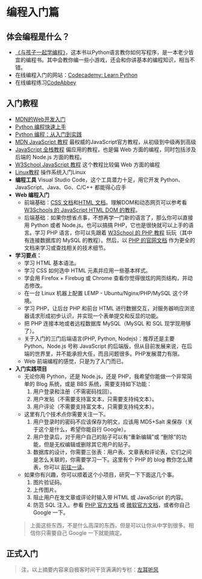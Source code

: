 # 编程入门篇

## 体会编程是什么？

- [《与孩子一起学编程》](https://book.douban.com/subject/5338024/)，这本书以Python语言教你如何写程序，是一本老少皆宜的编程书。其中会教你编一些小游戏，还会和你讲基本的编程知识，相当不错。
- 在线编程入门的网站：[Codecademy: Learn Python](https://www.codecademy.com/catalog)
- 在线编程练习[CodeAbbey](http://www.codeabbey.com/index/task_list)

## 入门教程
- [MDN的Web开发入门](https://developer.mozilla.org/zh-CN/docs/Learn/Getting_started_with_the_web)
- [Python 编程快速上手](https://book.douban.com/subject/26836700/)
- [Python 编程：从入门到实践](https://book.douban.com/subject/26829016/)
- [MDN JavaScript 教程](https://developer.mozilla.org/zh-CN/docs/Web/JavaScript) 最权威的JavaScript官方教程，从初级到中级再到高级
- [JavaScript 全栈教程](https://www.liaoxuefeng.com/wiki/1022910821149312) 偏应用的教程，也是偏 Web 方面的编程，同时包括涉及后端的 Node.js 方面的教程。
- [W3School JavaScript 教程](https://www.w3cschool.cn/javascript/) 这个教程比较偏 Web 方面的编程
- [Linux教程](https://www.w3cschool.cn/linux/) 操作系统入门Linux 
- **编程工具** Visual Studio Code，这个工具潜力十足，用它开发 Python、JavaScript、Java、Go、C/C++ 都能得心应手 
- **Web 编程入门** 
  - 前端基础：[CSS 文档](https://developer.mozilla.org/zh-CN/docs/Web/CSS)和[HTML 文档](https://developer.mozilla.org/zh-CN/docs/Web/HTML)。理解DOM和动态网页可以参考看 [W3Schools 的 JavaScript HTML DOM 的教程](https://www.w3schools.com/js/js_htmldom.asp)。
  - 后端基础：如果你想省点事，不想再学一门新的语言了，那么你可以直接用 Python 或者 Node.js。也可以搞搞 PHP，它也是很快就可以上手的语言。学习 PHP 语言，你可以先跟着 [W3School 的 PHP 教程](https://www.w3school.com.cn/php/index.asp) 玩玩（其中有连接数据库的 MySQL 的教程）。然后，以 [PHP 的官网文档](https://www.php.net/manual/zh/) 作为更全的文档来学习或查找相关的技术细节。
- **学习要点：**
  - 学习 HTML 基本语法。
  - 学习 CSS 如何选中 HTML 元素并应用一些基本样式。
  - 学会用 Firefox + Firebug 或 Chrome 查看你觉得很炫的网页结构，并动态修改。
  - 在一台 Linux 机器上配置 LEMP - Ubuntu/Nginx/PHP/MySQL 这个环境。
  - 学习 PHP，让后台 PHP 和前台 HTML 进行数据交互，对服务器响应浏览器请求形成初步认识，并实现一个表单提交和反显的功能。
  - 把 PHP 连接本地或者远程数据库 MySQL（MySQL 和 SQL 现学现用够了）。
  - 关于入门的三门后端语言(PHP, Python, Nodejs)：推荐还是主要Python。Node.js 号称 JavaScript 的后端版，但从目前发展来说，在后端的世界里，并不能承担大任，而且问题很多。PHP发展潜力有限。
  - Web 前端编程的感觉，只是为了入门而已。
- **入门实践项目**
  - 无论你用 Python，还是 Node.js，还是 PHP，我希望你能做一个非常简单的 Blog 系统，或是 BBS 系统，需要支持如下功能：
    1. 用户登录和注册（不需密码找回）。
    2. 用户发贴（不需要支持富文本，只需要支持纯文本）。
    3. 用户评论（不需要支持富文本，只需要支持纯文本）。
  - 这里有几个技术点你需要关注一下。
    1. 用户登录时的密码不应该保存为明文，应该用 MD5+Salt 来保存（关于这个是什么，希望你能自行 Google）。
    2. 用户登录后，对于用户自己的贴子可以有“重新编辑”或 “删除”的功能，但是无权编辑或删除其它用户的贴子。
    3. 数据库的设计，你需要三张表：用户表、文章表和评论表，它们之间是怎么关联的，你需要学习一下。这里有个 PHP 的 blog 教你怎么建表，你可以 [前往一读](https://code.tutsplus.com/tutorials/how-to-create-a-phpmysql-powered-forum-from-scratch--net-10188)。
  - 如果你有兴趣，你可以顺着这个小项目，研究一下下面这几个事。
    1. 图片验证码。
    2. 上传图片。
    3. 阻止用户在发文章或评论时输入带 HTML 或 JavaScript 的内容。
    4. 防范 SQL 注入。参看 [PHP 官方文档](https://www.php.net/manual/zh/security.database.sql-injection.php) 或 [微软官方文档](https://learn.microsoft.com/zh-cn/previous-versions/sql/sql-server-2008-r2/ms161953(v=sql.105)?redirectedfrom=MSDN)，或者你自己 Google 一下。
  > 上面这些东西，不是什么高深的东西，但是可以让你从中学到很多。相信你只需要自己 Google 一下就能搞定。

## 正式入门


> 注，以上摘要内容来自极客时间干货满满的专栏：[左耳听风](https://time.geekbang.org/column/intro/100002201?utm_term=discoverbanner-pc&utm_medium=geektime&tab=catalog)